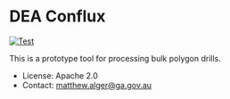 # DEA Conflux

[![Test](https://github.com/GeoscienceAustralia/dea-conflux/actions/workflows/test.yml/badge.svg)](https://github.com/GeoscienceAustralia/dea-conflux/actions/workflows/test.yml)

This is a prototype tool for processing bulk polygon drills.

- License: Apache 2.0
- Contact: matthew.alger@ga.gov.au
